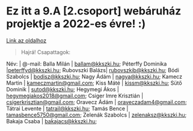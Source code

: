 # Ez itt a 9.A [2.csoport] webáruház projektje a 2022-es évre! :)

[Link az oldalhoz](https://pepe1125.github.io/9a_web/)


> Hajrá! 
Csapattagok: 

Név: |	@-mail:
Balla Milán |	ballam@kkszki.hu;
Péterffy Dominika	|peterffyd@kkszki.hu;
Rubovszki Balázs|	rubovszkib@kkszki.hu;
Bódi Szabolcs |	bodisz@kkszki.hu;
Nagy Ádám |	nagya@kkszki.hu;
Kamecz Martin |	kameczmartin@gmail.com;
Kiss Máté |	kissm@kkszki.hu;
Sütő Dominik |	sutod@kkszki.hu;
Hegymegi Ákos |	hegymegiakos2018@gmail.com;
Csiger Imre Krisztián |	csigerkrisztian@gmail.com;
Oravecz Ádám |	oraveczadam4@gmail.com;
Tátrai Levente |	tatrail@kkszki.hu;
Tamás Bence |	tamasbence5750@gmail.com;
Zelenák Szabolcs |	zelenaksz@kkszki.hu;
Bakaja Csaba |	bakajacs@kkszki.hu;
